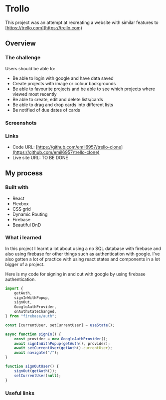 # Trollo

This project was an attempt at recreating a website with similar features to [https://trello.com](https://trello.com)

## Overview

### The challenge

Users should be able to:

- Be able to login with google and have data saved
- Create projects with image or colour backgrounds
- Be able to favourite projects and be able to see which projects where viewed most recently
- Be able to create, edit and delete lists/cards
- Be able to drag and drop cards into different lists
- Be notified of due dates of cards

### Screenshots

### Links

- Code URL: [https://github.com/emil6957/trello-clone](https://github.com/emil6957/trello-clone)
- Live site URL: TO BE DONE

## My process

### Built with

- React
- Flexbox
- CSS grid
- Dynamic Routing
- Firebase
- Beautiful DnD

### What i learned

In this project I learnt a lot about using a no SQL database with firebase and also using firebase for other things such as authentication with google.
I've also gotten a lot of practice with using react states and components in a lot bigger of a project.

Here is my code for signing in and out with google by using firebase authentication.
```js
import {
    getAuth,
    signInWithPopup,
    signOut,
    GoogleAuthProvider,
    onAuthStateChanged,
} from "firebase/auth";

const [currentUser, setCurrentUser] = useState();

async function signIn() {
    const provider = new GoogleAuthProvider();
    await signInWithPopup(getAuth(), provider);
    await setCurrentUser(getAuth().currentUser);
    await navigate("/");
}

function signOutUser() {
    signOut(getAuth());
    setCurrentUser(null);
}
```

### Useful links
